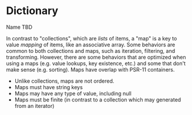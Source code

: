 # Dictionary

Name TBD

In contrast to "collections", which are _lists_ of items, a "map" is 
a key to value _mapping_ of items, like an associative array. Some behaviors
are common to both collections and maps, such as iteration, filtering, and
transforming. However, there are some behaviors that are optimized when using a
maps (e.g. value lookups, key existence, etc.) and some that don't make
sense (e.g. sorting). Maps have overlap with PSR-11 containers.

- Unlike collections, maps are not ordered.
- Maps must have string keys
- Maps may have any type of value, including null
- Maps must be finite (in contrast to a collection which may generated from an iterator)